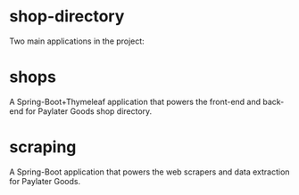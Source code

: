 # shop-directory

Two main applications in the project:

# shops

A Spring-Boot+Thymeleaf application that powers the front-end and back-end for Paylater Goods shop directory.

# scraping

A Spring-Boot application that powers the web scrapers and data extraction for Paylater Goods.
